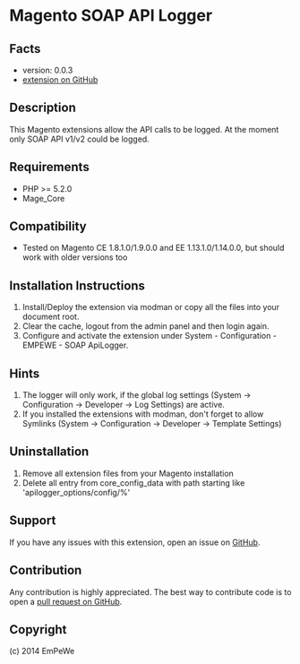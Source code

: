 Magento SOAP API Logger
=======================

Facts
-----
- version: 0.0.3
- [extension on GitHub](https://github.com/EmPeWe/magento-api-logger)

Description
-----------
This Magento extensions allow the API calls to be logged. At the moment only SOAP API v1/v2 could be logged.

Requirements
------------
- PHP >= 5.2.0
- Mage_Core

Compatibility
-------------
- Tested on Magento CE 1.8.1.0/1.9.0.0 and EE 1.13.1.0/1.14.0.0, but should work with older versions too

Installation Instructions
-------------------------
1. Install/Deploy the extension via modman or copy all the files into your document root.
2. Clear the cache, logout from the admin panel and then login again.
3. Configure and activate the extension under System - Configuration - EMPEWE - SOAP ApiLogger.

Hints
-----
1. The logger will only work, if the global log settings (System -> Configuration -> Developer -> Log Settings) are active.
2. If you installed the extensions with modman, don't forget to allow Symlinks (System -> Configuration -> Developer -> Template Settings)

Uninstallation
--------------
1. Remove all extension files from your Magento installation
2. Delete all entry from core_config_data with path starting like 'apilogger_options/config/%'

Support
-------
If you have any issues with this extension, open an issue on [GitHub](https://github.com/EmPeWe/magento-api-logger/issues).

Contribution
------------
Any contribution is highly appreciated. The best way to contribute code is to open a [pull request on GitHub](https://help.github.com/articles/using-pull-requests).

Copyright
---------
(c) 2014 EmPeWe
